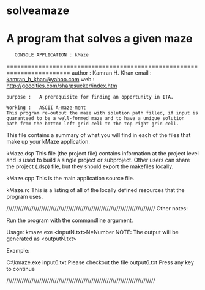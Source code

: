 # solveamaze
A program that solves a given maze
========================================================================
       CONSOLE APPLICATION : kMaze
========================================================================
	author	:	Kamran H. Khan 
	email	:	kamran_h_khan@yahoo.com
	web	:	http://geocities.com/sharpsucker/index.htm

	purpose	:	A prerequisite for finding an opportunity in ITA.
	
	Working	:	ASCII A-maze-ment
	This program re-output the maze with solution path filled, if input is 
	guaranteed to be a well-formed maze and to have a unique solution 
	path from the bottom left grid cell to the top right grid cell.


This file contains a summary of what you will find in each of the files that
make up your kMaze application.

kMaze.dsp
    This file (the project file) contains information at the project level and
    is used to build a single project or subproject. Other users can share the
    project (.dsp) file, but they should export the makefiles locally.

kMaze.cpp
    This is the main application source file.

kMaze.rc
    This is a listing of all of the locally defined resources that the
    program uses.

/////////////////////////////////////////////////////////////////////////////
Other notes:

Run the program with the commandline argument.

Usage: kmaze.exe <inputN.txt>N=Number 
NOTE: The output will be generated as <outputN.txt>

Example:

C:\kmaze.exe input6.txt <Return>
Please checkout the file output6.txt
Press any key to continue

/////////////////////////////////////////////////////////////////////////////

